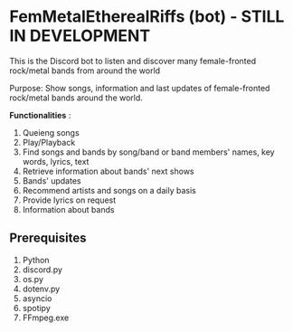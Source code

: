 # FemMetalEtherealRiffs (bot) - STILL IN DEVELOPMENT
This is the Discord bot to listen and discover many female-fronted rock/metal bands from around the world

Purpose: Show songs, information and last updates of female-fronted rock/metal bands around the world.

**Functionalities** : 
1. Queieng songs
2. Play/Playback
3. Find songs and bands by song/band or band members' names, key words, lyrics, text
4. Retrieve information about bands' next shows
5. Bands' updates
6. Recommend artists and songs on a daily basis
7. Provide lyrics on request
8. Information about bands
                 
## Prerequisites
1. Python
2. discord.py
3. os.py
4. dotenv.py
5. asyncio
6. spotipy
7. FFmpeg.exe

